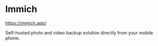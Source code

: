 # Immich

https://immich.app/

Self-hosted photo and video backup solution directly from your mobile phone.

